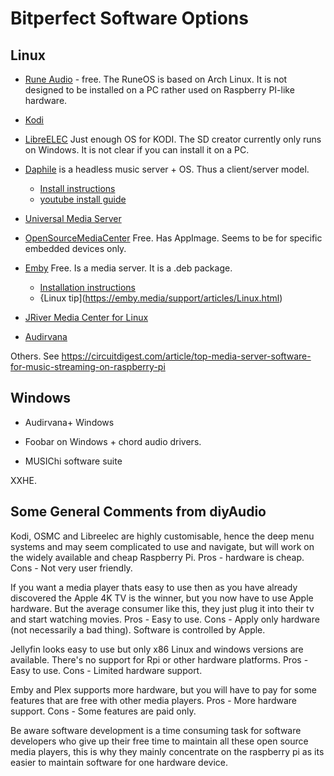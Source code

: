 # Bitperfect Software Options

## Linux

- [Rune Audio](https://www.runeaudio.com/) - free. The RuneOS is based on Arch Linux.
   It is not designed to be installed on a PC rather used on Raspberry PI-like hardware.

- [Kodi](https://kodi.tv) 

- [LibreELEC](https://libreelec.tv/) Just enough OS for KODI. The SD creator currently only runs on Windows. 
   It is not clear if you can install it on a PC.

- [Daphile](https://daphile.com/) is a headless music server + OS. Thus a client/server model.
  - [Install instructions](https://daphile.com/download/DaphileInstallation.pdf) 
  - [youtube install guide](https://www.youtube.com/watch?v=iydBilo5UXI)

- [Universal Media Server](https://www.universalmediaserver.com/download/)

- [OpenSourceMediaCenter](https://osmc.tv) Free. Has AppImage.
  Seems to be for specific embedded devices only.

- [Emby](https://emby.media/linux-server.html) Free. Is a media server. It is a .deb package.
  - [Installation instructions](https://emby.media/support/articles/Installation.html)
  - {Linux tip](https://emby.media/support/articles/Linux.html)

- [JRiver Media Center for Linux](https://yabb.jriver.com/interact/index.php/topic,134152.0.html?PHPSESSID=rhveois6o75ro6639ebqvlmp81)
- [Audirvana](https://audirvana.com/)

Others. See <https://circuitdigest.com/article/top-media-server-software-for-music-streaming-on-raspberry-pi>

## Windows

- Audirvana+ Windows

- Foobar on Windows + chord audio drivers.

- MUSIChi software suite

XXHE.


## Some General Comments from diyAudio

Kodi, OSMC and Libreelec are highly customisable, hence the deep menu systems and may seem complicated to use and navigate, but will work on the widely available and cheap Raspberry Pi. 
Pros - hardware is cheap.
Cons - Not very user friendly.

If you want a media player thats easy to use then as you have already discovered the Apple 4K TV is the winner, but you now have to use Apple hardware. But the average consumer like this, they just plug it into their tv and start watching movies. 
Pros - Easy to use.
Cons - Apply only hardware (not necessarily a bad thing). Software is controlled by Apple.

Jellyfin looks easy to use but only x86 Linux and windows versions are available. There's no support for Rpi or other hardware platforms. 
Pros - Easy to use.
Cons - Limited hardware support.

Emby and Plex supports more hardware, but you will have to pay for some features that are free with other media players. 
Pros - More hardware support.
Cons - Some features are paid only.

Be aware software development is a time consuming task for software developers who give up their free time to maintain all these open source media players, this is why they mainly concentrate on the raspberry pi as its easier to maintain software for one hardware device.
 
